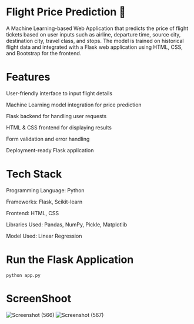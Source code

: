 # Flight Price Prediction 🚀

A Machine Learning-based Web Application that predicts the price of flight tickets based on user inputs such as airline, departure time, source city, destination city, travel class, and stops. The model is trained on historical flight data and integrated with a Flask web application using HTML, CSS, and Bootstrap for the frontend.

# Features
 User-friendly interface to input flight details
 
 Machine Learning model integration for price prediction
 
 Flask backend for handling user requests
 
 HTML & CSS frontend for displaying results
 
 Form validation and error handling
 
 Deployment-ready Flask application

# Tech Stack
  Programming Language: Python
  
  Frameworks: Flask, Scikit-learn
  
  Frontend: HTML, CSS
  
  Libraries Used: Pandas, NumPy, Pickle, Matplotlib
  
  Model Used: Linear Regression

# Run the Flask Application

    python app.py

# ScreenShoot

![Screenshot (566)](https://github.com/user-attachments/assets/738786c3-8076-4238-84c5-b6926f745afd)
![Screenshot (567)](https://github.com/user-attachments/assets/4044f6a1-ed07-4c1a-a652-14a839120861)

